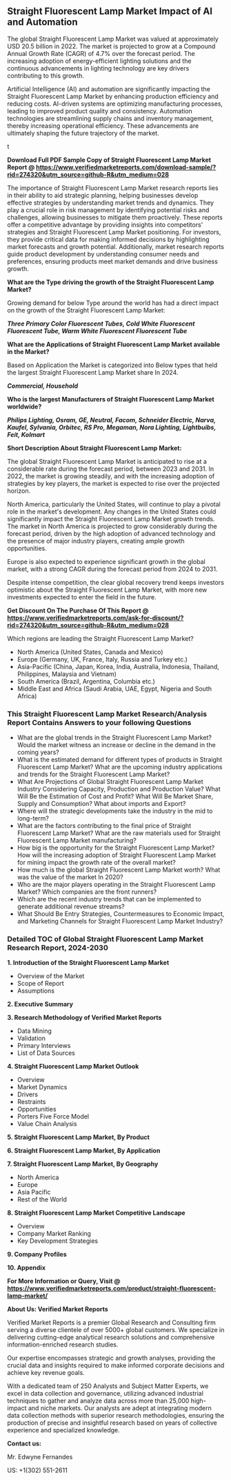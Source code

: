 <h2>Straight Fluorescent Lamp Market Impact of AI and Automation</h2><p>The global Straight Fluorescent Lamp Market was valued at approximately USD 20.5 billion in 2022. The market is projected to grow at a Compound Annual Growth Rate (CAGR) of 4.7% over the forecast period. The increasing adoption of energy-efficient lighting solutions and the continuous advancements in lighting technology are key drivers contributing to this growth.</p><p>Artificial Intelligence (AI) and automation are significantly impacting the Straight Fluorescent Lamp Market by enhancing production efficiency and reducing costs. AI-driven systems are optimizing manufacturing processes, leading to improved product quality and consistency. Automation technologies are streamlining supply chains and inventory management, thereby increasing operational efficiency. These advancements are ultimately shaping the future trajectory of the market.</p>t</p><p id="" class=""><strong>Download Full PDF Sample Copy of Straight Fluorescent Lamp Market Report @ <a href="https://www.verifiedmarketreports.com/download-sample/?rid=274320&utm_source=github-R&utm_medium=028" target="_blank">https://www.verifiedmarketreports.com/download-sample/?rid=274320&utm_source=github-R&utm_medium=028</a></strong></p><p>The importance of&nbsp;Straight Fluorescent Lamp Market research reports lies in their ability to aid strategic planning, helping businesses develop effective strategies by understanding market trends and dynamics. They play a crucial role in risk management by identifying potential risks and challenges, allowing businesses to mitigate them proactively. These reports offer a competitive advantage by providing insights into competitors' strategies and Straight Fluorescent Lamp Market positioning. For investors, they provide critical data for making informed decisions by highlighting market forecasts and growth potential. Additionally, market research reports guide product development by understanding consumer needs and preferences, ensuring products meet market demands and drive business growth.</p><p><strong>What are the&nbsp;Type driving the growth of the Straight Fluorescent Lamp Market?</strong></p><p id="" class="">Growing demand for below Type around the world has had a direct impact on the growth of the Straight Fluorescent Lamp Market:</p><em><strong>Three Primary Color Fluorescent Tubes, Cold White Fluorescent Fluorescent Tube, Warm White Fluorescent Fluorescent Tube</strong></em></p><strong>What are the&nbsp;Applications&nbsp;of Straight Fluorescent Lamp Market available in the Market?</strong></p><p id="" class="">Based on Application the Market is categorized into Below types that held the largest Straight Fluorescent Lamp Market share In 2024.</p><em><strong>Commercial, Household</strong></em></p><strong>Who is the largest Manufacturers of Straight Fluorescent Lamp Market worldwide?</strong></p><p><em><strong>Philips Lighting, Osram, GE, Neutral, Facom, Schneider Electric, Narva, Kaufel, Sylvania, Orbitec, RS Pro, Megaman, Nora Lighting, Lightbuibs, Feit, Kolmart</strong></em></p><p id="" class=""><strong>Short Description About Straight Fluorescent Lamp Market:</strong></p><p>The global Straight Fluorescent Lamp Market is anticipated to rise at a considerable rate during the forecast period, between 2023 and 2031. In 2022, the market is growing steadily, and with the increasing adoption of strategies by key players, the market is expected to rise over the projected horizon.</p><p>North America, particularly the United States, will continue to play a pivotal role in the market's development. Any changes in the United States could significantly impact the Straight Fluorescent Lamp Market growth trends. The market in North America is projected to grow considerably during the forecast period, driven by the high adoption of advanced technology and the presence of major industry players, creating ample growth opportunities.</p><p>Europe is also expected to experience significant growth in the global market, with a strong CAGR during the forecast period from 2024 to 2031.</p><p>Despite intense competition, the clear global recovery trend keeps investors optimistic about the Straight Fluorescent Lamp Market, with more new investments expected to enter the field in the future.</p><p id="" class=""><strong>Get Discount On The Purchase Of This Report @ <a href="https://www.verifiedmarketreports.com/ask-for-discount/?rid=274320&utm_source=github-R&utm_medium=028" target="_blank">https://www.verifiedmarketreports.com/ask-for-discount/?rid=274320&utm_source=github-R&utm_medium=028</a></strong></p>Which regions are leading the Straight Fluorescent Lamp Market?</p><ul><li>North America (United States, Canada and Mexico)</li><li>Europe (Germany, UK, France, Italy, Russia and Turkey etc.)</li><li>Asia-Pacific (China, Japan, Korea, India, Australia, Indonesia, Thailand, Philippines, Malaysia and Vietnam)</li><li>South America (Brazil, Argentina, Columbia etc.)</li><li>Middle East and Africa (Saudi Arabia, UAE, Egypt, Nigeria and South Africa)</li></ul><h3 id="" class="">This Straight Fluorescent Lamp Market Research/Analysis Report Contains Answers to your following Questions</h3><ul><li>What are the global trends in the Straight Fluorescent Lamp Market? Would the market witness an increase or decline in the demand in the coming years?</li><li>What is the estimated demand for different types of products in Straight Fluorescent Lamp Market? What are the upcoming industry applications and trends for the Straight Fluorescent Lamp Market?</li><li>What Are Projections of Global Straight Fluorescent Lamp Market Industry Considering Capacity, Production and Production Value? What Will Be the Estimation of Cost and Profit? What Will Be Market Share, Supply and Consumption? What about imports and Export?</li><li>Where will the strategic developments take the industry in the mid to long-term?</li><li>What are the factors contributing to the final price of Straight Fluorescent Lamp Market? What are the raw materials used for Straight Fluorescent Lamp Market manufacturing?</li><li>How big is the opportunity for the Straight Fluorescent Lamp Market? How will the increasing adoption of Straight Fluorescent Lamp Market for mining impact the growth rate of the overall market?</li><li>How much is the global Straight Fluorescent Lamp Market worth? What was the value of the market In 2020?</li><li>Who are the major players operating in the Straight Fluorescent Lamp Market? Which companies are the front runners?</li><li>Which are the recent industry trends that can be implemented to generate additional revenue streams?</li><li>What Should Be Entry Strategies, Countermeasures to Economic Impact, and Marketing Channels for Straight Fluorescent Lamp Market Industry?</li></ul><h3 id="" class="">Detailed TOC of Global Straight Fluorescent Lamp Market Research Report, 2024-2030</h3><p id="" class=""><strong>1. Introduction of the Straight Fluorescent Lamp Market</strong></p><ul><li>Overview of the Market</li><li>Scope of Report</li><li>Assumptions</li></ul><p id="" class=""><strong>2. Executive Summary</strong></p><p id="" class=""><strong>3. Research Methodology of Verified Market Reports</strong></p><ul><li>Data Mining</li><li>Validation</li><li>Primary Interviews</li><li>List of Data Sources</li></ul><p id="" class=""><strong>4. Straight Fluorescent Lamp Market Outlook</strong></p><ul><li>Overview</li><li>Market Dynamics</li><li>Drivers</li><li>Restraints</li><li>Opportunities</li><li>Porters Five Force Model</li><li>Value Chain Analysis</li></ul><p id="" class=""><strong>5. Straight Fluorescent Lamp Market, By Product</strong></p><p id="" class=""><strong>6. Straight Fluorescent Lamp Market, By Application</strong></p><p id="" class=""><strong>7. Straight Fluorescent Lamp Market, By Geography</strong></p><ul><li>North America</li><li>Europe</li><li>Asia Pacific</li><li>Rest of the World</li></ul><p id="" class=""><strong>8. Straight Fluorescent Lamp Market Competitive Landscape</strong></p><ul><li>Overview</li><li>Company Market Ranking</li><li>Key Development Strategies</li></ul><p id="" class=""><strong>9. Company Profiles</strong></p><p id="" class=""><strong>10. Appendix</strong></p><p id="" class=""><strong>For More Information or Query, Visit @ <a href="https://www.verifiedmarketreports.com/product/straight-fluorescent-lamp-market/" target="_blank">https://www.verifiedmarketreports.com/product/straight-fluorescent-lamp-market/</a></strong></p><p id="" class=""><strong>About Us: Verified Market Reports</strong></p><p id="" class="">Verified Market Reports is a premier Global Research and Consulting firm serving a diverse clientele of over 5000+ global customers. We specialize in delivering cutting-edge analytical research solutions and comprehensive information-enriched research studies.</p><p id="" class="">Our expertise encompasses strategic and growth analyses, providing the crucial data and insights required to make informed corporate decisions and achieve key revenue goals.</p><p id="" class="">With a dedicated team of 250 Analysts and Subject Matter Experts, we excel in data collection and governance, utilizing advanced industrial techniques to gather and analyze data across more than 25,000 high-impact and niche markets. Our analysts are adept at integrating modern data collection methods with superior research methodologies, ensuring the production of precise and insightful research based on years of collective experience and specialized knowledge.</p><p id="" class=""><strong>Contact us:</strong></p><p id="" class="">Mr. Edwyne Fernandes</p><p id="" class="">US: +1(302) 551-2611</p>